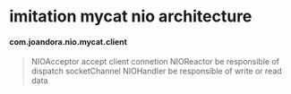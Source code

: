 # imitation mycat nio architecture
#### com.joandora.nio.mycat.client
> NIOAcceptor accept client connetion
> NIOReactor  be responsible of  dispatch socketChannel
> NIOHandler  be responsible of write or read data

